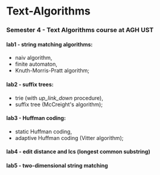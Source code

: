 # Text-Algorithms
### Semester 4 - Text Algorithms course at AGH UST

#### lab1 - string matching algorithms:
 - naiv algorithm,
 - finite automaton,
 - Knuth-Morris-Pratt algorithm;
#### lab2 - suffix trees:
 - trie (with *up_link_down* procedure),
 - suffix tree (McCreight's algorithm);
#### lab3 - Huffman coding:
 - static Huffman coding,
 - adaptive Huffman coding (Vitter algorithm);
#### lab4 - edit distance and lcs (longest common substring)
#### lab5 - two-dimensional string matching